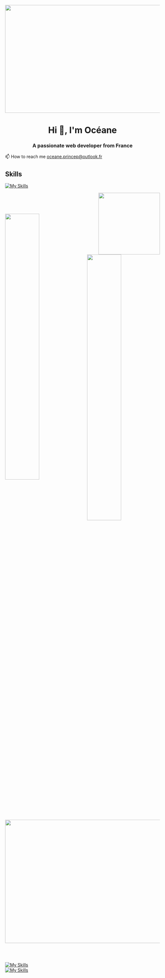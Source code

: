 <p><img align="center" src="https://user-images.githubusercontent.com/94532496/154983743-c94872c2-bb23-4a99-8c9a-72b3f8ff70d5.jpg" width="1000" height="350" /></p>

<h1 align="center">Hi 👋, I'm Océane</h1>
<h3 align="center">A passionate web developer from France</h3>

  
📫 How to reach me oceane.princep@outlook.fr
 

  
<h2 align="left">Skills </h2>

[![My Skills](https://skillicons.dev/icons?i=js,html,css,bootstrap,aws,react,docker,mongodb,mysql,nodejs,git,php,py,pr,ps)](https://skillicons.dev)


<p><img align="right" src="https://user-images.githubusercontent.com/94532496/154983573-00a2f252-93aa-49aa-9e3a-064129b92f88.gif" width="200" height="200" /></p>
<br></br>
<br></br>

<img align="left" width="47%" src="https://github-readme-stats.vercel.app/api/top-langs/?username=oce-prcp&layout=compact" />

<br></br>
<br></br>

<img align="right" width="47%" src="https://github-readme-stats.vercel.app/api?username=oce-prcp&show_icons=true&theme=radical" />

<br></br>
<br></br>
<br></br>


<br></br>
<p><img align="center" src="https://raw.githubusercontent.com/HyunCafe/HyunCafe/main/assests/loficity.gif" width="1000" height="400" /></p>
</br>
</br>

[![My Skills](https://skillicons.dev/icons?i=discord)](https://skillicons.dev)
</br>
[![My Skills](https://skillicons.dev/icons?i=instagram)](https://skillicons.dev)


